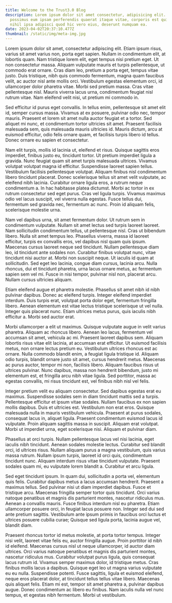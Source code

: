 ```yaml
---
title: Welcome to the Trust3.0 Blog
description: Lorem ipsum dolor sit amet consectetur, adipisicing elit. Illum
  possimus eum ipsam perferendis quaerat itaque vitae, corporis est quis maxime
  nihil ipsa adipisci quod hic vero eius, deserunt numquam ea.
date: 2023-04-02T20:37:10.477Z
thumbnail: /static/img/meta-img.jpg
---
```

Lorem ipsum dolor sit amet, consectetur adipiscing elit. Etiam ipsum risus, varius sit amet varius non, porta eget sapien. Nullam in condimentum elit, at lobortis quam. Nam tristique lorem elit, eget tempus nisi pretium eget. Ut non consectetur massa. Aliquam vulputate mauris et turpis pellentesque, ut commodo erat ornare. Cras diam leo, pretium a porta eget, tempus vitae justo. Duis tristique, nibh quis commodo fermentum, magna quam faucibus velit, ac auctor nisl ante mollis orci. Vestibulum egestas elementum orci, id ullamcorper dolor pharetra vitae. Morbi sed pretium massa. Cras vitae pellentesque nisl. Mauris viverra lacus urna, condimentum feugiat nisl rutrum vitae. Nam eleifend velit nisi, ut pretium mi commodo in.

Sed efficitur id purus eget convallis. In tellus enim, pellentesque sit amet elit id, semper cursus massa. Vivamus at ex posuere, pulvinar odio nec, tempor mauris. Praesent et lorem sit amet nulla auctor feugiat et a tortor. Sed aliquet mi nunc, et condimentum tortor ultricies sit amet. Praesent facilisis malesuada sem, quis malesuada mauris ultricies id. Mauris dictum, arcu at euismod efficitur, odio felis ornare quam, et facilisis turpis libero id tellus. Donec ornare eu sapien et consectetur.

Nam elit turpis, mollis id lacinia ut, eleifend et risus. Quisque sagittis eros imperdiet, finibus justo eu, tincidunt tortor. Ut pretium imperdiet ligula a gravida. Nunc feugiat quam sit amet turpis malesuada ultrices. Vivamus volutpat volutpat magna id efficitur. Suspendisse laoreet sapien tellus. Vestibulum facilisis pellentesque volutpat. Aliquam finibus nisl condimentum libero tincidunt placerat. Donec scelerisque tellus sit amet velit vulputate, ac eleifend nibh lacinia. Curabitur ornare ligula eros, a rutrum neque condimentum a. In hac habitasse platea dictumst. Morbi ac tortor in ex rutrum consectetur sed eget purus. Cras vel ligula turpis. Vivamus maximus odio vel lacus suscipit, vel viverra nulla egestas. Fusce tellus dui, fermentum sed gravida nec, fermentum ac nunc. Proin id aliquam felis, scelerisque molestie urna.

Nam vel dapibus urna, sit amet fermentum dolor. Ut rutrum sem in condimentum vulputate. Nullam sit amet lectus sed turpis laoreet laoreet. Nam sollicitudin condimentum tellus, ut pellentesque nisl. Cras ut bibendum libero. Nulla sit amet tempus leo. Phasellus viverra, massa id laoreet efficitur, turpis ex convallis eros, vel dapibus nisl quam quis ipsum. Maecenas cursus laoreet neque sed tincidunt. Nullam pellentesque diam leo, id tincidunt ante sodales non. Curabitur finibus volutpat nunc, vitae tincidunt nisi auctor at. Morbi non suscipit neque. Ut iaculis id quam at sollicitudin. Sed eget leo lacinia, congue diam cursus, lacinia arcu. Nulla rhoncus, dui et tincidunt pharetra, urna lacus ornare metus, ac fermentum sapien sem vel mi. Fusce in nisi tempor, pulvinar nisl non, placerat arcu. Nullam cursus ultricies aliquam.

Etiam eleifend augue et pharetra molestie. Phasellus sit amet nibh id nibh pulvinar dapibus. Donec ac eleifend turpis. Integer eleifend imperdiet interdum. Duis turpis erat, volutpat porta dolor eget, fermentum fringilla libero. Aenean elementum est vitae lectus tristique scelerisque ut vel nulla. Integer quis placerat nunc. Etiam ultrices metus purus, quis iaculis nibh efficitur a. Morbi sed auctor erat.

Morbi ullamcorper a elit ut maximus. Quisque vulputate augue in velit varius pharetra. Aliquam ac rhoncus libero. Aenean leo lacus, fermentum vel accumsan sit amet, vehicula ac mi. Praesent laoreet dapibus sem. Aliquam lobortis risus vitae elit lacinia, at accumsan erat efficitur. Ut euismod facilisis metus, non ornare lectus pretium eu. Vestibulum ultrices rhoncus est ac ornare. Nulla commodo blandit enim, a feugiat ligula tristique id. Aliquam odio turpis, blandit ornare justo sit amet, cursus hendrerit metus. Maecenas ac purus auctor, tempor mi non, facilisis libero. Aliquam faucibus risus ut ultrices pulvinar. Nunc dapibus, massa non hendrerit bibendum, justo mi elementum est, et fringilla arcu nibh vitae ligula. Sed porttitor, massa ac egestas convallis, mi risus tincidunt est, vel finibus nibh nisl vel felis.

Integer pretium velit eu aliquam consectetur. Sed dapibus egestas erat eu maximus. Suspendisse sodales sem in diam tincidunt mattis sed a turpis. Pellentesque efficitur et ipsum vitae sodales. Nullam faucibus ex non sapien mollis dapibus. Duis et ultricies est. Vestibulum non erat eros. Quisque malesuada nulla in mauris vestibulum vehicula. Praesent at purus sodales, consequat lacus in, aliquet ligula. Praesent condimentum euismod lacus id vulputate. Proin aliquam sagittis massa in suscipit. Aliquam erat volutpat. Morbi ut imperdiet urna, eget scelerisque nisi. Aliquam et pulvinar diam.

Phasellus at orci turpis. Nullam pellentesque lacus vel nisi lacinia, eget iaculis nibh tincidunt. Aenean sodales molestie lectus. Curabitur sed blandit orci, id ultrices risus. Nullam aliquam purus a magna vestibulum, quis varius massa rutrum. Nullam ipsum turpis, laoreet id orci quis, condimentum tincidunt nunc. Aliquam interdum risus vitae tincidunt vulputate. Praesent sodales quam mi, eu vulputate lorem blandit a. Curabitur et arcu ligula.

Sed eget tincidunt ipsum. In quam dui, sollicitudin a porta vel, elementum quis felis. Curabitur dapibus metus a lacus accumsan hendrerit. Praesent a maximus tellus. Sed pulvinar nisi ut diam imperdiet dapibus. Fusce et tristique arcu. Maecenas fringilla semper tortor quis tincidunt. Orci varius natoque penatibus et magnis dis parturient montes, nascetur ridiculus mus. Aenean a convallis mauris. Fusce finibus interdum nisl eu pharetra. Etiam ullamcorper posuere orci, in feugiat lacus posuere non. Integer sed dui sed ante pretium sagittis. Vestibulum ante ipsum primis in faucibus orci luctus et ultrices posuere cubilia curae; Quisque sed ligula porta, lacinia augue vel, blandit diam.

Praesent rhoncus tortor id metus molestie, at porta tortor tempus. Integer nisi velit, laoreet vitae felis eu, auctor fringilla augue. Proin porttitor id nibh id eleifend. Maecenas cursus nisl ut neque ullamcorper, id auctor diam ultrices. Orci varius natoque penatibus et magnis dis parturient montes, nascetur ridiculus mus. Curabitur volutpat purus ligula, quis consequat lacus rutrum id. Vivamus semper maximus dolor, id tristique metus. Cras finibus mollis lacus a dapibus. Quisque eget leo ut magna varius vulputate eu eu nulla. Suspendisse potenti. Fusce sagittis, ligula et euismod eleifend, neque eros placerat dolor, at tincidunt tellus tellus vitae libero. Maecenas quis aliquet felis. Etiam mi est, tempor sit amet pharetra a, pulvinar dapibus augue. Donec condimentum ac libero eu finibus. Nam iaculis nulla vel nunc tempus, et egestas nibh fermentum. Morbi ut vestibulum.